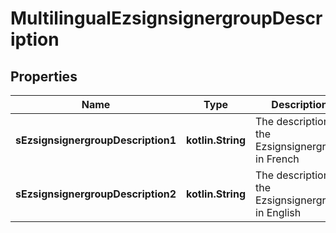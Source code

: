 
# MultilingualEzsignsignergroupDescription

## Properties
| Name | Type | Description | Notes |
| ------------ | ------------- | ------------- | ------------- |
| **sEzsignsignergroupDescription1** | **kotlin.String** | The description of the Ezsignsignergroup in French |  [optional] |
| **sEzsignsignergroupDescription2** | **kotlin.String** | The description of the Ezsignsignergroup in English |  [optional] |



